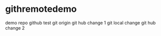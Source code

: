 # githremotedemo
demo repo
github test
git origin
git hub change 1
git local change
git hub change 2
